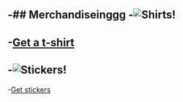 -## Merchandiseinggg
-![Shirts!](http://cdn.shopify.com/s/files/1/0101/8752/products/IMG_7672_medium.jpg)
-
-[Get a t-shirt](http://shop.planetargon.com/products/ohmyzsh-t-shirts)
-
-![Stickers!](http://cdn.shopify.com/s/files/1/0101/8752/products/2013-09-25_11.35.14_medium.jpg)
-
-[Get stickers](http://shop.planetargon.com/collections/everything/products/ohmyzsh-stickers-set-of-3-stickers)